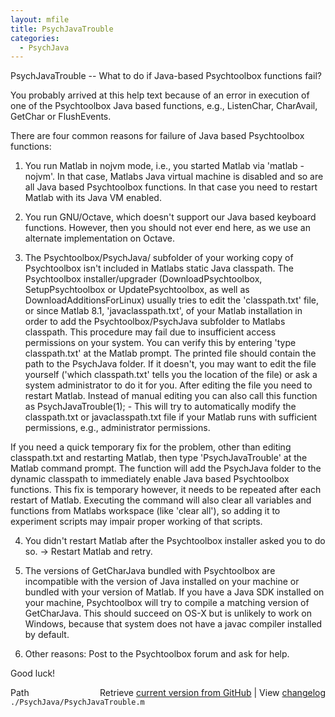 ```yaml
---
layout: mfile
title: PsychJavaTrouble
categories:
  - PsychJava
---
```


PsychJavaTrouble \-\- What to do if Java\-based Psychtoolbox functions fail?

You probably arrived at this help text because of an error in execution
of one of the Psychtoolbox Java based functions, e.g., ListenChar,
CharAvail, GetChar or FlushEvents.

There are four common reasons for failure of Java based Psychtoolbox
functions:

1. You run Matlab in nojvm mode, i.e., you started Matlab via 'matlab
\-nojvm'. In that case, Matlabs Java virtual machine is disabled and so
are all Java based Psychtoolbox functions. In that case you need to
restart Matlab with its Java VM enabled.

2. You run GNU/Octave, which doesn't support our Java based keyboard
functions. However, then you should not ever end here, as we use an
alternate implementation on Octave.

3. The Psychtoolbox/PsychJava/ subfolder of your working copy of
Psychtoolbox isn't included in Matlabs static Java classpath. The
Psychtoolbox installer/upgrader \(DownloadPsychtoolbox, SetupPsychtoolbox
or UpdatePsychtoolbox, as well as DownloadAdditionsForLinux\) usually
tries to edit the 'classpath.txt' file, or since Matlab 8.1,
'javaclasspath.txt', of your Matlab installation in order to add the
Psychtoolbox/PsychJava subfolder to Matlabs classpath. This procedure may
fail due to insufficient access permissions on your system. You can
verify this by entering 'type classpath.txt' at the Matlab prompt. The
printed file should contain the path to the PsychJava folder. If it
doesn't, you may want to edit the file yourself \('which classpath.txt'
tells you the location of the file\) or ask a system administrator to do
it for you. After editing the file you need to restart Matlab. Instead of
manual editing you can also call this function as PsychJavaTrouble\(1\); \-
This will try to automatically modify the classpath.txt or
javaclasspath.txt file if your Matlab runs with sufficient permissions,
e.g., administrator permissions.

If you need a quick temporary fix for the problem, other than editing
classpath.txt and restarting Matlab, then type 'PsychJavaTrouble' at the
Matlab command prompt. The function will add the PsychJava folder to the
dynamic classpath to immediately enable Java based Psychtoolbox
functions. This fix is temporary however, it needs to be repeated after
each restart of Matlab. Executing the command will also clear all
variables and functions from Matlabs workspace \(like 'clear all'\), so
adding it to experiment scripts may impair proper working of that
scripts.

4. You didn't restart Matlab after the Psychtoolbox installer asked you
to do so. \-\> Restart Matlab and retry.

5. The versions of GetCharJava bundled with Psychtoolbox are incompatible
with the version of Java installed on your machine or bundled with your
version of Matlab. If you have a Java SDK installed on your machine,
Psychtoolbox will try to compile a matching version of GetCharJava. This
should succeed on OS\-X but is unlikely to work on Windows, because that
system does not have a javac compiler installed by default.

6. Other reasons: Post to the Psychtoolbox forum and ask for help.

Good luck\!


<div class="code_header" style="text-align:right;">
  <span style="float:left;">Path&nbsp;&nbsp;</span> <span class="counter">Retrieve <a href=
  "https://raw.github.com/Psychtoolbox-3/Psychtoolbox-3/beta/./PsychJava/PsychJavaTrouble.m">current version from GitHub</a> | View <a href=
  "https://github.com/Psychtoolbox-3/Psychtoolbox-3/commits/beta/./PsychJava/PsychJavaTrouble.m">changelog</a></span>
</div>
<div class="code">
  <code>./PsychJava/PsychJavaTrouble.m</code>
</div>
